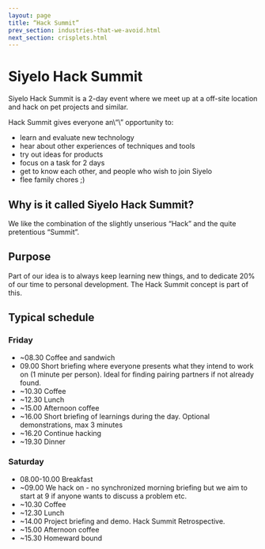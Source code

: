 ```yaml
---
layout: page
title: “Hack Summit”
prev_section: industries-that-we-avoid.html
next_section: crisplets.html
---
```


# Siyelo Hack Summit

Siyelo Hack Summit is a 2-day event where we meet up at a off-site
location and hack on pet projects and similar.

Hack Summit gives everyone an\\“\\” opportunity to:

-   learn and evaluate new technology
-   hear about other experiences of techniques and tools
-   try out ideas for products
-   focus on a task for 2 days
-   get to know each other, and people who wish to join Siyelo
-   flee family chores ;)

## Why is it called Siyelo Hack Summit?

We like the combination of the slightly unserious “Hack” and the quite
pretentious “Summit”.

## Purpose

Part of our idea is to always keep learning new things, and to dedicate
20% of our time to personal development. The Hack Summit concept is part
of this.

## Typical schedule

### Friday

-   \~08.30 Coffee and sandwich
-   09.00 Short briefing where everyone presents what they intend to
    work on (1 minute per person). Ideal for finding pairing partners if
    not already found.
-   \~10.30 Coffee
-   \~12.30 Lunch
-   \~15.00 Afternoon coffee
-   \~16.00 Short briefing of learnings during the day. Optional
    demonstrations, max 3 minutes
-   \~16.20 Continue hacking
-   \~19.30 Dinner

### Saturday

-   08.00-10.00 Breakfast
-   \~09.00 We hack on - no synchronized morning briefing but we aim to
    start at 9 if anyone wants to discuss a problem etc.
-   \~10.30 Coffee
-   \~12.30 Lunch
-   \~14.00 Project briefing and demo. Hack Summit Retrospective.
-   \~15.00 Afternoon coffee
-   \~15.30 Homeward bound

